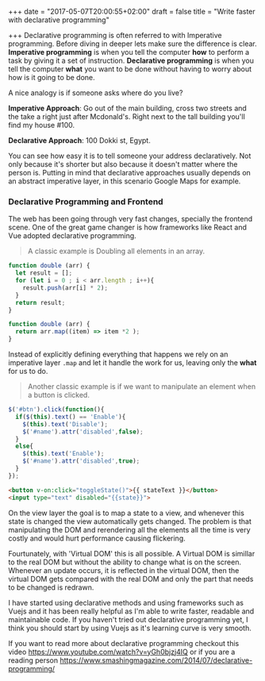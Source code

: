 +++
date = "2017-05-07T20:00:55+02:00"
draft = false
title = "Write faster with declarative programming"

+++
Declarative programming is often referred to with Imperative programming. Before diving in deeper lets make sure the difference is clear.
**Imperative programming** is when you tell the computer **how** to perform a task by giving it a set of instruction. **Declarative programming** is when you tell the computer **what** you want to be done without having to worry about how is it going to be done.

A nice analogy is if someone asks where do you live?

**Imperative Approach**: Go out of the main building, cross two streets and the take a right just after Mcdonald's. Right next to the tall building you'll find my house #100. 

**Declarative Approach**: 100 Dokki st, Egypt.

You can see how easy it is to tell someone your address declaratively. Not only because it's shorter but also because it doesn't matter where the person is. Putting in mind that declarative approaches usually depends on an abstract imperative layer, in this scenario Google Maps for example.

### Declarative Programming and Frontend
The web has been going through very fast changes, specially the frontend scene. One of the great game changer is how frameworks like React and Vue adopted declarative programming.

>A classic example is Doubling all elements in an array.

```javascript
function double (arr) {
  let result = [];
  for (let i = 0 ; i < arr.length ; i++){
    result.push(arr[i] * 2);
  }
  return result;
}
```
```javascript
function double (arr) {
  return arr.map((item) => item *2 );
}
```

Instead of explicitly defining everything that happens we rely on an imperative layer `.map` and let it handle the work for us, leaving only the **what** for us to do.

>Another classic example is if we want to manipulate an element when a button is clicked.

```javascript
$('#btn').click(function(){
  if($(this).text() == 'Enable'){
    $(this).text('Disable');
    $('#name').attr('disabled',false);
  }
  else{
    $(this).text('Enable');
    $('#name').attr('disabled',true);
  }
});
```
```html
<button v-on:click="toggleState()">{{ stateText }}</button>
<input type="text" disabled="{{state}}">
```

On the view layer the goal is to map a state to a view, and whenever this state is changed the view automatically gets changed. The problem is that manipulating the DOM and rerendering all the elements all the time is very costly and would hurt performance causing flickering. 

Fourtunately, with 'Virtual DOM' this is all possible. A Virtual DOM is simillar to the real DOM but without the ability to change what is on the screen. Whenever an update occurs, it is reflected in the virtual DOM, then the virtual DOM gets compared with the real DOM and only the part that needs to be changed is redrawn.

I have started using declarative methods and using frameworks such as Vuejs and it has been really helpful as I'm able to write faster, readable and maintainable code. If you haven't tried out declarative programming yet, I think you should start by using Vuejs as it's learning curve is very smooth.

If you want to read more about declarative programming checkout this video https://www.youtube.com/watch?v=yGh0bjzj4IQ  or if you are a reading person https://www.smashingmagazine.com/2014/07/declarative-programming/